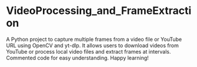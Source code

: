 # VideoProcessing_and_FrameExtraction
A Python project to capture multiple frames from a video file or YouTube URL using OpenCV and yt-dlp. It allows users to download videos from YouTube or process local video files and extract frames at intervals. Commented code for easy understanding. Happy learning!
